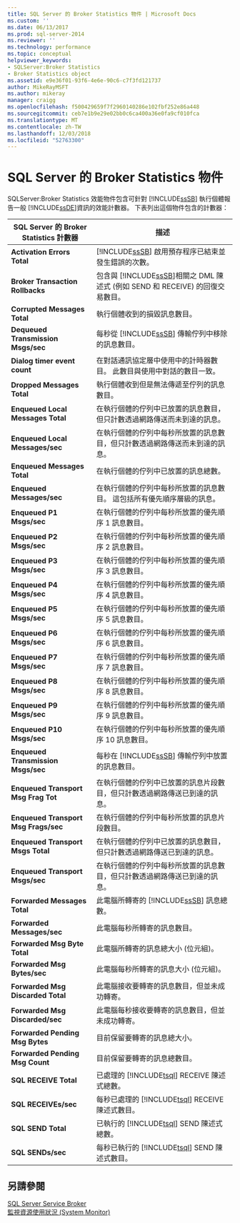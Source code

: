```yaml
---
title: SQL Server 的 Broker Statistics 物件 | Microsoft Docs
ms.custom: ''
ms.date: 06/13/2017
ms.prod: sql-server-2014
ms.reviewer: ''
ms.technology: performance
ms.topic: conceptual
helpviewer_keywords:
- SQLServer:Broker Statistics
- Broker Statistics object
ms.assetid: e9e36f01-93f6-4e6e-90c6-c7f3fd121737
author: MikeRayMSFT
ms.author: mikeray
manager: craigg
ms.openlocfilehash: f500429659f7f2960140286e102fbf252e86a448
ms.sourcegitcommit: ceb7e1b9e29e02bb0c6ca400a36e0fa9cf010fca
ms.translationtype: MT
ms.contentlocale: zh-TW
ms.lasthandoff: 12/03/2018
ms.locfileid: "52763300"
---
```

# <a name="sql-server-broker-statistics-object"></a>SQL Server 的 Broker Statistics 物件
  SQLServer:Broker Statistics 效能物件包含可針對 [!INCLUDE[ssSB](../../includes/sssb-md.md)] 執行個體報告一般 [!INCLUDE[ssDE](../../includes/ssde-md.md)]資訊的效能計數器。 下表列出這個物件包含的計數器：  
  
|SQL Server 的 Broker Statistics 計數器|描述|  
|-------------------------------------------|-----------------|  
|**Activation Errors Total**|[!INCLUDE[ssSB](../../includes/sssb-md.md)] 啟用預存程序已結束並發生錯誤的次數。|  
|**Broker Transaction Rollbacks**|包含與 [!INCLUDE[ssSB](../../includes/sssb-md.md)]相關之 DML 陳述式 (例如 SEND 和 RECEIVE) 的回復交易數目。|  
|**Corrupted Messages Total**|執行個體收到的損毀訊息數目。|  
|**Dequeued Transmission Msgs/sec**|每秒從 [!INCLUDE[ssSB](../../includes/sssb-md.md)] 傳輸佇列中移除的訊息數目。|  
|**Dialog timer event count**|在對話通訊協定層中使用中的計時器數目。 此數目與使用中對話的數目一致。|  
|**Dropped Messages Total**|執行個體收到但是無法傳遞至佇列的訊息數目。|  
|**Enqueued Local Messages Total**|在執行個體的佇列中已放置的訊息數目，但只計數透過網路傳送而未到達的訊息。|  
|**Enqueued Local Messages/sec**|在執行個體的佇列中每秒所放置的訊息數目，但只計數透過網路傳送而未到達的訊息。|  
|**Enqueued Messages Total**|在執行個體的佇列中已放置的訊息總數。|  
|**Enqueued Messages/sec**|在執行個體的佇列中每秒所放置的訊息數目。 這包括所有優先順序層級的訊息。|  
|**Enqueued P1 Msgs/sec**|在執行個體的佇列中每秒所放置的優先順序 1 訊息數目。|  
|**Enqueued P2 Msgs/sec**|在執行個體的佇列中每秒所放置的優先順序 2 訊息數目。|  
|**Enqueued P3 Msgs/sec**|在執行個體的佇列中每秒所放置的優先順序 3 訊息數目。|  
|**Enqueued P4 Msgs/sec**|在執行個體的佇列中每秒所放置的優先順序 4 訊息數目。|  
|**Enqueued P5 Msgs/sec**|在執行個體的佇列中每秒所放置的優先順序 5 訊息數目。|  
|**Enqueued P6 Msgs/sec**|在執行個體的佇列中每秒所放置的優先順序 6 訊息數目。|  
|**Enqueued P7 Msgs/sec**|在執行個體的佇列中每秒所放置的優先順序 7 訊息數目。|  
|**Enqueued P8 Msgs/sec**|在執行個體的佇列中每秒所放置的優先順序 8 訊息數目。|  
|**Enqueued P9 Msgs/sec**|在執行個體的佇列中每秒所放置的優先順序 9 訊息數目。|  
|**Enqueued P10 Msgs/sec**|在執行個體的佇列中每秒所放置的優先順序 10 訊息數目。|  
|**Enqueued Transmission Msgs/sec**|每秒在 [!INCLUDE[ssSB](../../includes/sssb-md.md)] 傳輸佇列中放置的訊息數目。|  
|**Enqueued Transport Msg Frag Tot**|在執行個體的佇列中已放置的訊息片段數目，但只計數透過網路傳送已到達的訊息。|  
|**Enqueued Transport Msg Frags/sec**|在執行個體的佇列中每秒所放置的訊息片段數目。|  
|**Enqueued Transport Msgs Total**|在執行個體的佇列中已放置的訊息數目，但只計數透過網路傳送已到達的訊息。|  
|**Enqueued Transport Msgs/sec**|在執行個體的佇列中每秒所放置的訊息數目，但只計數透過網路傳送已到達的訊息。|  
|**Forwarded Messages Total**|此電腦所轉寄的 [!INCLUDE[ssSB](../../includes/sssb-md.md)] 訊息總數。|  
|**Forwarded Messages/sec**|此電腦每秒所轉寄的訊息數目。|  
|**Forwarded Msg Byte Total**|此電腦所轉寄的訊息總大小 (位元組)。|  
|**Forwarded Msg Bytes/sec**|此電腦每秒所轉寄的訊息大小 (位元組)。|  
|**Forwarded Msg Discarded Total**|此電腦接收要轉寄的訊息數目，但並未成功轉寄。|  
|**Forwarded Msg Discarded/sec**|此電腦每秒接收要轉寄的訊息數目，但並未成功轉寄。|  
|**Forwarded Pending Msg Bytes**|目前保留要轉寄的訊息總大小。|  
|**Forwarded Pending Msg Count**|目前保留要轉寄的訊息總數目。|  
|**SQL RECEIVE Total**|已處理的 [!INCLUDE[tsql](../../includes/tsql-md.md)] RECEIVE 陳述式總數。|  
|**SQL RECEIVEs/sec**|每秒已處理的 [!INCLUDE[tsql](../../includes/tsql-md.md)] RECEIVE 陳述式數目。|  
|**SQL SEND Total**|已執行的 [!INCLUDE[tsql](../../includes/tsql-md.md)] SEND 陳述式總數。|  
|**SQL SENDs/sec**|每秒已執行的 [!INCLUDE[tsql](../../includes/tsql-md.md)] SEND 陳述式數目。|  
  
## <a name="see-also"></a>另請參閱  
 [SQL Server Service Broker](../../database-engine/configure-windows/sql-server-service-broker.md)   
 [監視資源使用狀況 &#40;System Monitor&#41;](monitor-resource-usage-system-monitor.md)  
  
  
